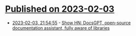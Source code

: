 # [Published on 2023-02-03](index.md)

* [2023-02-03, 21:54:55](https://news.ycombinator.com/item?id=34648266) - [Show HN: DocsGPT, open-source documentation assistant, fully aware of libraries](https://github.com/arc53/docsgpt)
